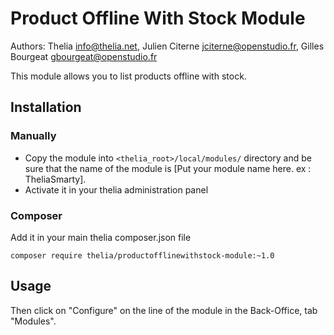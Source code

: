# Product Offline With Stock Module

Authors: Thelia <info@thelia.net>, Julien Citerne <jciterne@openstudio.fr>, Gilles Bourgeat <gbourgeat@openstudio.fr>

This module allows you to list products offline with stock.

## Installation

### Manually

* Copy the module into ```<thelia_root>/local/modules/``` directory and be sure that the name of the module is [Put your module name here. ex : TheliaSmarty].
* Activate it in your thelia administration panel

### Composer

Add it in your main thelia composer.json file

```
composer require thelia/productofflinewithstock-module:~1.0
```

## Usage

Then click on "Configure" on the line of the module in the Back-Office, tab "Modules".